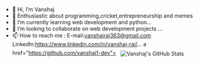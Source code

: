 - 👋 Hi, I’m Vanshaj
- 👀 Enthusiastic about programming,cricket,entrepreneurship and memes
- 🌱 I’m currently learning web development and python...
- 💞️ I’m looking to collaborate on web development projects ...
- 📫 How to reach me :
E-mail:vanshajraj363@gmail.com
LinkedIn:https://www.linkedin.com/in/vanshaj-raj/...
a href="https://github.com/vanshaj1-dev">
  <img align="center" style="margin:0.5rem" src="https://api.github.com/users/vanshaj1-dev" alt="Vanshaj's GitHub Stats" />
</a>
<!---
vanshaj1-dev/vanshaj1-dev is a ✨ special ✨ repository because its `README.md` (this file) appears on your GitHub profile.
You can click the Preview link to take a look at your changes.
--->
